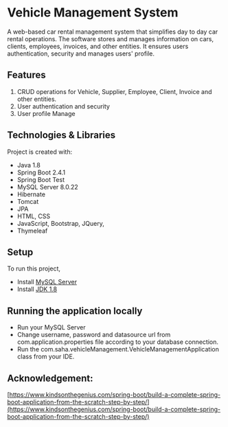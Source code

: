 # Vehicle Management System
   A web-based car rental management system that simplifies day to day car rental operations. The software stores and manages information on cars, clients, employees, invoices, and other entities. It ensures users authentication, security and manages users' profile. 

## Features
1. CRUD operations for Vehicle, Supplier, Employee, Client, Invoice and other entities.
2. User authentication and security 
3. User profile Manage    

## Technologies & Libraries 
Project is created with:
* Java 1.8
* Spring Boot 2.4.1
* Spring Boot Test
* MySQL Server 8.0.22
* Hibernate 
* Tomcat
* JPA
* HTML, CSS
* JavaScript, Bootstrap, JQuery, 
* Thymeleaf
	
## Setup 
To run this project,
* Install [MySQL Server](https://dev.mysql.com/doc/mysql-installation-excerpt/8.0/en/windows-install-archive.html)
* Install [JDK 1.8](https://www.oracle.com/ca-en/java/technologies/javase/javase-jdk8-downloads.html)

## Running the application locally
* Run your MySQL Server
* Change username, password and datasource url from com.application.properties file according to your database connection.  
* Run the com.saha.vehicleManagement.VehicleManagementApplication class from your IDE.

## Acknowledgement: 
[https://www.kindsonthegenius.com/spring-boot/build-a-complete-spring-boot-application-from-the-scratch-step-by-step/](https://www.kindsonthegenius.com/spring-boot/build-a-complete-spring-boot-application-from-the-scratch-step-by-step/)

